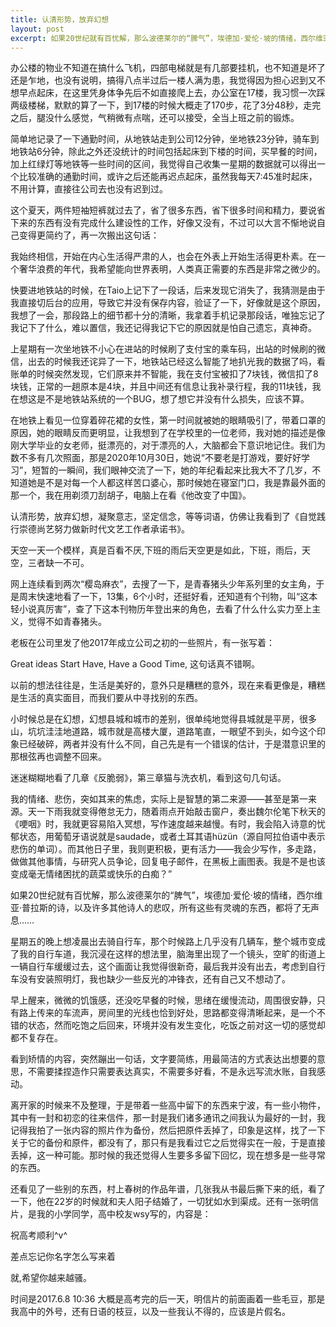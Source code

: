 ```yaml
---
title: 认清形势，放弃幻想
layout: post
excerpt: 如果20世纪就有百忧解，那么波德莱尔的“脾气”，埃德加·爱伦·坡的情绪，西尔维亚·普拉斯的诗，以及许多其他诗人的悲叹，所有这些有灵魂的东西，都将了无声息……
--- 
```


办公楼的物业不知道在搞什么飞机，四部电梯就是有几部要挂机，也不知道是坏了还是乍地，也没有说明，搞得八点半过后一楼人满为患，我觉得因为担心迟到又不想早点起床，在这里凭身体争先后不如直接爬上去，办公室在17楼，我习惯一次踩两级楼梯，默默的算了一下，到17楼的时候大概走了170步，花了3分48秒，走完之后，腿没什么感觉，气稍微有点喘，还可以接受，全当上班之前的锻炼。

简单地记录了一下通勤时间，从地铁站走到公司12分钟，坐地铁23分钟，骑车到地铁站6分钟，除此之外还没统计的时间包括起床到下楼的时间，买早餐的时间，加上红绿灯等地铁等一些时间的区间，我觉得自己收集一星期的数据就可以得出一个比较准确的通勤时间，或许之后还能再迟点起床，虽然我每天7:45准时起床，不用计算，直接往公司去也没有迟到过。

这个夏天，两件短袖短裤就过去了，省了很多东西，省下很多时间和精力，要说省下来的东西有没有完成什么建设性的工作，好像又没有，不过可以大言不惭地说自己变得更简约了，再一次搬出这句话：

<p class="xl:text-lg p-2 text-md font-Patrick">我始终相信，开始在内心生活得严肃的人，也会在外表上开始生活得更朴素。在一个奢华浪费的年代，我希望能向世界表明，人类真正需要的东西是非常之微少的。</p>

快要进地铁站的时候，在Taio上记下了一段话，后来发现它消失了，我猜测是由于我直接切后台的应用，导致它并没有保存内容，验证了一下，好像就是这个原因，我想了一会，那段路上的细节都十分的清晰，我拿着手机记录那段话，唯独忘记了我记下了什么，难以置信，我还记得我记下它的原因就是怕自己遗忘，真神奇。

上星期有一次坐地铁不小心在进站的时候刷了支付宝的乘车码，出站的时候刷的微信，出去的时候我还诧异了一下，地铁站已经这么智能了地扒光我的数据了吗，看账单的时候突然发现，它们原来并不智能，我在支付宝被扣了7块钱，微信扣了8块钱，正常的一趟原本是4块，并且中间还有信息让我补录行程，我的11块钱，我在想这是不是地铁站系统的一个BUG，想了想它并没有什么损失，应该不算。

在地铁上看见一位穿着碎花裙的女性，第一时间就被她的眼睛吸引了，带着口罩的原因，她的眼睛反而更明显，让我想到了在学校里的一位老师，我对她的描述是像刚大学毕业的女老师，挺漂亮的，对于漂亮的人，大脑都会下意识地记住。我们为数不多有几次照面，那是2020年10月30日，她说“不要老是打游戏，要好好学习”，短暂的一瞬间，我们眼神交流了一下，她的年纪看起来比我大不了几岁，不知道她是不是对每一个人都这样苦口婆心，那时候她在寝室门口，我是靠最外面的那一个，我在用剃须刀刮胡子，电脑上在看《他改变了中国》。

认清形势，放弃幻想，凝聚意志，坚定信念，等等词语，仿佛让我看到了《自觉践行崇德尚艺努力做新时代文艺工作者承诺书》。

天空一天一个模样，真是百看不厌,下班的雨后天空更是如此，下班，雨后，天空，三者缺一不可。

网上连续看到两次“樱岛麻衣”，去搜了一下，是青春猪头少年系列里的女主角，于是周末快速地看了一下，13集，6个小时，还挺好看，还知道有个刊物，叫“这本轻小说真厉害”，查了下这本刊物历年登出来的角色，去看了什么什么实力至上主义，觉得不如青春猪头。

老板在公司里发了他2017年成立公司之初的一些照片，有一张写着：

Great ideas Start Have, Have a Good Time, 这句话真不错啊。

以前的想法往往是，生活是美好的，意外只是糟糕的意外，现在来看更像是，糟糕是生活的真实面目，而我们要从中寻找别的东西。

小时候总是在幻想，幻想县城和城市的差别，很单纯地觉得县城就是平房，很多山，坑坑洼洼地道路，城市就是高楼大厦，道路笔直，一眼望不到头，如今这个印象已经破碎，两者并没有什么不同，自己先是有一个错误的估计，于是潜意识里的那根弦再也调整不回来。

迷迷糊糊地看了几章《反脆弱》，第三章猫与洗衣机，看到这句几句话。

<p class="xl:text-lg p-2 text-md font-Patrick">我的情绪、悲伤，突如其来的焦虑，实际上是智慧的第二来源——甚至是第一来源。天一下雨我就变得倦怠无力，随着雨点开始敲击窗户，奏出魏尔伦笔下秋天的《哽咽》时，我就更容易陷入冥想，写作速度越来越慢。有时，我会陷入诗意的忧郁状态，用葡萄牙语说就是saudade，或者土耳其语hüzün（源自阿拉伯语中表示悲伤的单词）。而其他日子里，我则更积极，更有活力——我会少写作，多走路，做做其他事情，与研究人员争论，回复电子邮件，在黑板上画图表。我是不是也该变成毫无情绪困扰的蔬菜或快乐的白痴？”</p>

<p class="xl:text-lg p-2 text-md font-Patrick">如果20世纪就有百忧解，那么波德莱尔的“脾气”，埃德加·爱伦·坡的情绪，西尔维亚·普拉斯的诗，以及许多其他诗人的悲叹，所有这些有灵魂的东西，都将了无声息……</p>

星期五的晚上想凌晨出去骑自行车，那个时候路上几乎没有几辆车，整个城市变成了我的自行车道，我沉浸在这样的想法里，脑海里出现了一个镜头，空旷的街道上一辆自行车缓缓过去，这个画面让我觉得很新奇，最后我并没有出去，考虑到自行车没有安装照明灯，我也缺少一些反光的冲锋衣，还有自己又不想动了。

早上醒来，微微的饥饿感，还没吃早餐的时候，思绪在缓慢流动，周围很安静，只有路上传来的车流声，房间里的光线也恰到好处，思路都变得清晰起来，是一个不错的状态，然而吃饱之后回来，环境并没有发生变化，吃饭之前对这一切的感觉却都不复存在。

看到矫情的内容，突然蹦出一句话，文字要简练，用最简洁的方式表达出想要的意思，不需要揉捏造作只需要表达真实，不需要多好看，不是永远写流水账，自我感动。

离开家的时候来不及整理，于是带着一些高中留下的东西来宁波，有一些小物件，其中有一封和初恋的往来信件，那一封是我们诸多通讯之间我认为最好的一封，我记得我拍了一张内容的照片作为备份，然后把原件丢掉了，印象是这样，找了一下关于它的备份和原件，都没有了，那只有是我看过它之后觉得实在一般，于是直接丢掉，这一种可能。那时候的我还觉得人生要多多留下回忆，现在想多是一些寻常的东西。

还看见了一些别的东西，村上春树的作品年谱，几张我从书最后撕下来的纸，看了一下，他在22岁的时候就和夫人阳子结婚了，一切犹如水到渠成。还有一张明信片，是我的小学同学，高中校友wsy写的，内容是：

<p class="xl:text-lg p-2 text-md font-Patrick">祝高考顺利^v^ </p>

<p class="xl:text-lg p-2 text-md font-Patrick">差点忘记你名字怎么写来着 </p> 

<p class="xl:text-lg p-2 text-md font-Patrick">就,希望你越来越骚。</p>

时间是2017.6.8 10:36 大概是高考完的后一天，明信片的前面画着一些毛豆，那是我高中的外号，还有日语的枝豆，以及一些我认不得的，应该是片假名。



